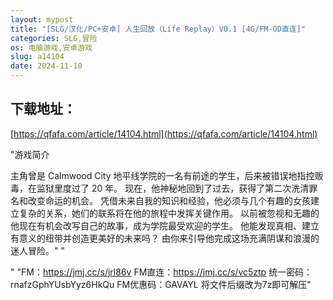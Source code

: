 ```yaml
---
layout: mypost
title: "[SLG/汉化/PC+安卓] 人生回放（Life Replay）V0.1 [4G/FM-OD直连]"
categories: SLG,冒险
os: 电脑游戏,安卓游戏
slug: a14104
date: 2024-11-10
---
```


## 下载地址：

[https://qfafa.com/article/14104.html](https://qfafa.com/article/14104.html)

"游戏简介

主角曾是 Calmwood City 地平线学院的一名有前途的学生，后来被错误地指控贩毒，在监狱里度过了 20 年。
现在，他神秘地回到了过去，获得了第二次洗清罪名和改变命运的机会。
凭借未来自我的知识和经验，他必须与几个有趣的女孩建立复杂的关系，她们的联系将在他的旅程中发挥关键作用。
以前被忽视和无趣的他现在有机会改写自己的故事，成为学院最受欢迎的学生。
他能发现真相、建立有意义的纽带并创造更美好的未来吗？
由你来引导他完成这场充满阴谋和浪漫的迷人冒险。"
"

"
"FM：https://jmj.cc/s/jrl86v
FM直连：https://jmj.cc/s/vc5ztp
统一密码：rnafzGphYUsbYyz6HkQu
FM优惠码：GAVAYL
将文件后缀改为7z即可解压"